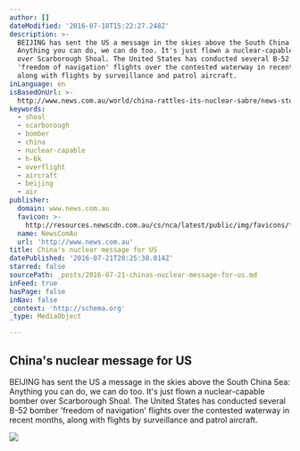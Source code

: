 ```yaml
---
author: []
dateModified: '2016-07-18T15:22:27.248Z'
description: >-
  BEIJING has sent the US a message in the skies above the South China Sea:
  Anything you can do, we can do too. It's just flown a nuclear-capable bomber
  over Scarborough Shoal. The United States has conducted several B-52 bomber
  'freedom of navigation' flights over the contested waterway in recent months,
  along with flights by surveillance and patrol aircraft.
inLanguage: en
isBasedOnUrl: >-
  http://www.news.com.au/world/china-rattles-its-nuclear-sabre/news-story/c6c812c041770c172e0c53310b07244f
keywords:
  - shoal
  - scarborough
  - bomber
  - china
  - nuclear-capable
  - h-6k
  - overflight
  - aircraft
  - beijing
  - air
publisher:
  domain: www.news.com.au
  favicon: >-
    http://resources.newscdn.com.au/cs/nca/latest/public/img/favicons/favicon.ico
  name: NewsComAu
  url: 'http://www.news.com.au'
title: China's nuclear message for US
datePublished: '2016-07-21T20:25:38.014Z'
starred: false
sourcePath: _posts/2016-07-21-chinas-nuclear-message-for-us.md
inFeed: true
hasPage: false
inNav: false
_context: 'http://schema.org'
_type: MediaObject

---
```

<article style=""><h1>China's nuclear message for US</h1><p>BEIJING has sent the US a message in the skies above the South China Sea: Anything you can do, we can do too. It's just flown a nuclear-capable bomber over Scarborough Shoal. The United States has conducted several B-52 bomber 'freedom of navigation' flights over the contested waterway in recent months, along with flights by surveillance and patrol aircraft.</p><img src="http://cdn.newsapi.com.au/image/v1/6c5886d1e9112f5af30e1aa0b44e8744" /></article>